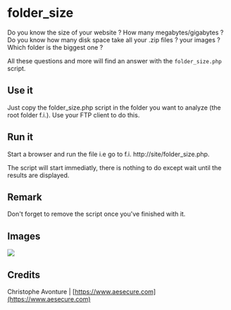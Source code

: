 # folder_size #

Do you know the size of your website ?  How many megabytes/gigabytes ? 
Do you know how many disk space take all your .zip files ? your images ? 
Which folder is the biggest one ? 

All these questions and more will find an answer with the `folder_size.php` script.  

## Use it ##

Just copy the folder_size.php script in the folder you want to analyze (the root folder f.i.).  Use your FTP client to do this.

## Run it ##

Start a browser and run the file i.e go to f.i. http://site/folder_size.php.

The script will start immediatly, there is nothing to do except wait until the results are displayed.

## Remark ##

Don't forget to remove the script once you've finished with it.

## Images ##

<img src="https://github.com/cavo789/joomla_free/blob/master/folder_size/result.png" />

## Credits ##

Christophe Avonture | [https://www.aesecure.com](https://www.aesecure.com)
